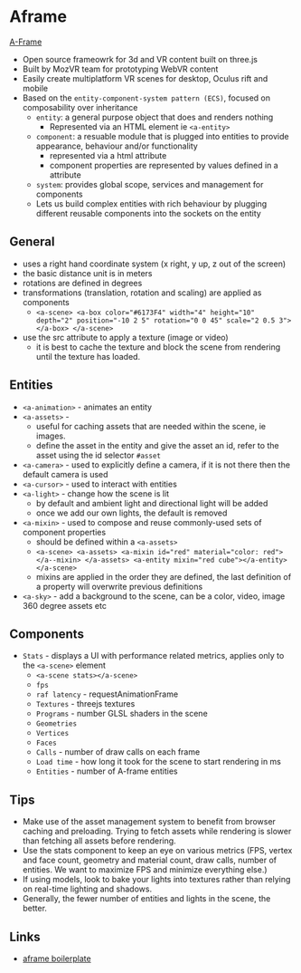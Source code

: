 # Aframe
[A-Frame](https://aframe.io)
- Open source frameowrk for 3d and VR content built on three.js
- Built by MozVR team for prototyping WebVR content
- Easily create multiplatform VR scenes for desktop, Oculus rift and mobile
- Based on the `entity-component-system pattern (ECS)`, focused on composability over inheritance
  * `entity`: a general purpose object that does and renders nothing
      - Represented via an HTML element ie `<a-entity>`
  * `component`: a resuable module that is plugged into entities to provide appearance, behaviour and/or functionality
      - represented via a html attribute
      - component properties are represented by values defined in a attribute
  * `system`: provides global scope, services and management for components
  * Lets us build complex entities with rich behaviour by plugging different reusable components into the sockets on the entity

## General
* uses a right hand coordinate system (x right, y up, z out of the screen)
* the basic distance unit is in meters
* rotations are defined in degrees
* transformations (translation, rotation and scaling) are applied as components
   - `<a-scene>
        <a-box color="#6173F4" width="4" height="10" depth="2"
               position="-10 2 5" rotation="0 0 45" scale="2 0.5 3"></a-box>
      </a-scene>`
* use the src attribute to apply a texture (image or video)
  - it is best to cache the texture and block the scene from rendering until the texture has loaded.

## Entities
* `<a-animation>` - animates an entity
* `<a-assets>` -
  - useful for caching assets that are needed within the scene, ie images.
  - define the asset in the entity and give the asset an id, refer to the asset using the id selector `#asset`
* `<a-camera>` - used to explicitly define a camera, if it is not there then the default camera is used
* `<a-cursor>` - used to interact with entities
* `<a-light>` - change how the scene is lit
  - by default and ambient light and directional light will be added
  - once we add our own lights, the default is removed
* `<a-mixin>` - used to compose and reuse commonly-used sets of component properties
  - should be defined within a `<a-assets>`
  - `<a-scene>
      <a-assets>
        <a-mixin id="red" material="color: red"></a--mixin>
      </a-assets>
      <a-entity mixin="red cube"></a-entity>
     </a-scene>`
  - mixins are applied in the order they are defined, the last definition of a property will overwrite previous definitions
* `<a-sky>` - add a background to the scene, can be a color, video, image 360 degree assets etc

## Components
* `Stats` - displays a UI with performance related metrics, applies only to the `<a-scene>` element
  - `<a-scene stats></a-scene>`
  - `fps`
  - `raf latency` - requestAnimationFrame
  - `Textures` - threejs textures
  - `Programs` - number GLSL shaders in the scene
  - `Geometries`
  - `Vertices`
  - `Faces`
  - `Calls` - number of draw calls on each frame
  - `Load time` - how long it took for the scene to start rendering in ms
  - `Entities` - number of A-frame entities

## Tips
* Make use of the asset management system to benefit from browser caching and preloading. Trying to fetch assets while rendering is slower than fetching all assets before rendering.
* Use the stats component to keep an eye on various metrics (FPS, vertex and face count, geometry and material count, draw calls, number of entities. We want to maximize FPS and minimize everything else.)
* If using models, look to bake your lights into textures rather than relying on real-time lighting and shadows.
* Generally, the fewer number of entities and lights in the scene, the better.

## Links
* [aframe boilerplate](https://github.com/aframevr/aframe-boilerplate/)
